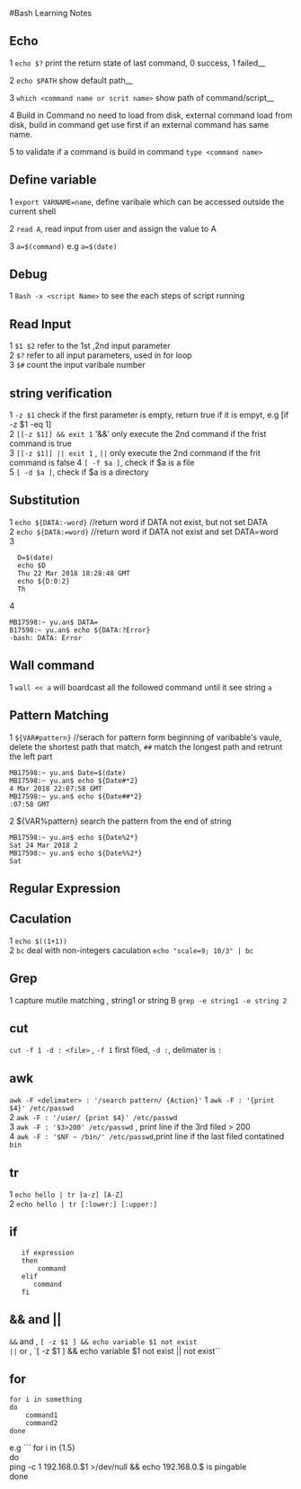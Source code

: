 #Bash Learning Notes
## Echo 
1 `echo $?` print the return state of last command, 0 success, 1 failed__  

2 `echo $PATH` show default path__

3  `which <command name or scrit name>` show path of command/script__

4  Build in Command no need to load from disk, external command load from disk, build in command get use first if an external command has same name.  

5  to validate if a command is build in command `type <command name>`  

## Define variable 

1 `export VARNAME=name`, define varibale which can be accessed outside the current shell

2 `read A`, read input from user and assign the value to A 

3 `a=$(command)` e.g `a=$(date)`  
## Debug 

1 `Bash -x <script Name>` to see the each steps of script running  

## Read Input 
1 `$1 $2` refer to the 1st ,2nd input parameter  
2 `$?` refer to all input parameters, used in for loop  
3 `$#` count the input varibale number  
## string verification 
1 `-z $1` check if the first parameter is empty, return true if it is empyt,  e.g [if -z $1 -eq 1]  
2 `[[-z $1]] && exit 1`  '&&' only execute the 2nd command if the frist command is true  
3 `[[-z $1]] || exit 1` , `||` only execute the 2nd command if the frit command is false 
4 `[ -f $a ]`, check if $a is a file  
5 `[ -d $a ]`, check if $a is a directory
## Substitution
1  `echo ${DATA:-word}`  //return word if DATA not exist, but not set DATA  
2   `echo ${DATA:=word}` //return word if DATA not exist and set DATA=word  
3 
```
  D=$(date)  
  echo $D  
  Thu 22 Mar 2018 18:28:48 GMT  
  echo ${D:0:2}  
  Th
```
 4
 ```
 MB17598:~ yu.an$ DATA=   
 B17598:~ yu.an$ echo ${DATA:?Error}    
-bash: DATA: Error  
```
## Wall command
1 `wall << a` will boardcast all the followed command until it see string `a`  
## Pattern Matching
1 `${VAR#pattern}` //serach for pattern form beginning of varibable's vaule, delete the shortest path that match,  `##` match the longest path and retrunt the left part  
```
MB17598:~ yu.an$ Date=$(date)
MB17598:~ yu.an$ echo ${Date#*2}
4 Mar 2018 22:07:58 GMT
MB17598:~ yu.an$ echo ${Date##*2}
:07:58 GMT
```
2 ${VAR%pattern}  search the pattern from the end of string  
```
MB17598:~ yu.an$ echo ${Date%2*}  
Sat 24 Mar 2018 2  
MB17598:~ yu.an$ echo ${Date%%2*}  
Sat  
```
## Regular Expression 
## Caculation
1 `echo $((1+1))`  
2 `bc` deal with non-integers caculation `echo "scale=9; 10/3" | bc`     
## Grep
1 capture mutile matching , string1 or string B `grep -e string1 -e string 2`   
       
## cut   
`cut -f 1 -d : <file>` , `-f 1` first filed, `-d :`, delimater is `:`   
      
## awk    
`awk -F <delimater> : '/search pattern/ {Action}'` <Path to File> 
1 `awk -F : '{print $4}' /etc/passwd`  
2 `awk -F : '/user/ {print $4}' /etc/passwd`    
3 `awk -F : '$3>200' /etc/passwd` , print line if the 3rd filed > 200  
4 `awk -F : '$NF ~ /bin/' /etc/passwd`,print line if the last filed contatined `bin`  
  
## tr 
1 `echo hello | tr [a-z] [A-Z]`  
2 `echo hello | tr [:lower:] [:upper:]`  
## if 
```
   if expression  
   then 
       command 
   elif   
      command 
   fi   
``` 
## && and || 
`&&` and  , `[ -z $1 ] && echo variable $1 not exist`   
`||` or  , `[ -z $1 ] && echo variable $1 not exist || not exist``  
## for 
```
for i in something   
do   
	command1
	command2
done 
```   
e.g ```
for i in {1.5}  
do   
	ping -c 1 192.168.0.$1  >/dev/null && echo 192.168.0.$ is pingable   
done    
```   
 
```
 
 
```
 
